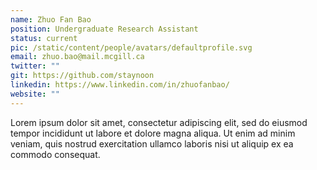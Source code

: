 ```yaml
---
name: Zhuo Fan Bao
position: Undergraduate Research Assistant
status: current
pic: /static/content/people/avatars/defaultprofile.svg
email: zhuo.bao@mail.mcgill.ca
twitter: ""
git: https://github.com/staynoon
linkedin: https://www.linkedin.com/in/zhuofanbao/
website: ""
---
```


Lorem ipsum dolor sit amet, consectetur adipiscing elit, sed do eiusmod tempor incididunt ut labore et dolore magna aliqua. Ut enim ad minim veniam, quis nostrud exercitation ullamco laboris nisi ut aliquip ex ea commodo consequat.